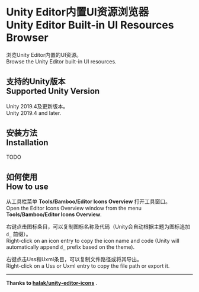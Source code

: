 # Unity Editor内置UI资源浏览器<br/>Unity Editor Built-in UI Resources Browser

浏览Unity Editor内置的UI资源。<br/>
Browse the Unity Editor built-in UI resources.

## 支持的Unity版本<br/>Supported Unity Version

Unity 2019.4及更新版本。<br/>
Unity 2019.4 and later.

## 安装方法<br/>Installation

TODO

<!--

[![openupm](https://img.shields.io/npm/v/com.greenbamboogames.builtinuiresbrowser?label=openupm&registry_uri=https://package.openupm.com)](https://openupm.com/packages/com.greenbamboogames.builtinuiresbrowser/)

从 [OpenUPM](https://openupm.com/packages/com.greenbamboogames.builtinuiresbrowser) 安装此插件，或者直接克隆此仓库到项目中。
Install this package via [OpenUPM](https://openupm.com/packages/com.greenbamboogames.builtinuiresbrowser), or clone this repository directly into the Packages folder of your project.

-->

## 如何使用<br/>How to use

从工具栏菜单 **Tools/Bamboo/Editor Icons Overview** 打开工具窗口。<br/>
Open the Editor Icons Overview window from the menu **Tools/Bamboo/Editor Icons Overview**.

右键点击图标条目，可以复制图标名称及代码（Unity会自动根据主题为图标追加 `d_` 前缀）。<br/>
Right-click on an icon entry to copy the icon name and code (Unity will automatically append `d_` prefix based on the theme).

右键点击Uss和Uxml条目，可以复制文件路径或将其导出。<br/>
Right-click on a Uss or Uxml entry to copy the file path or export it.

---

**Thanks to [halak/unity-editor-icons](https://github.com/halak/unity-editor-icons)** .
